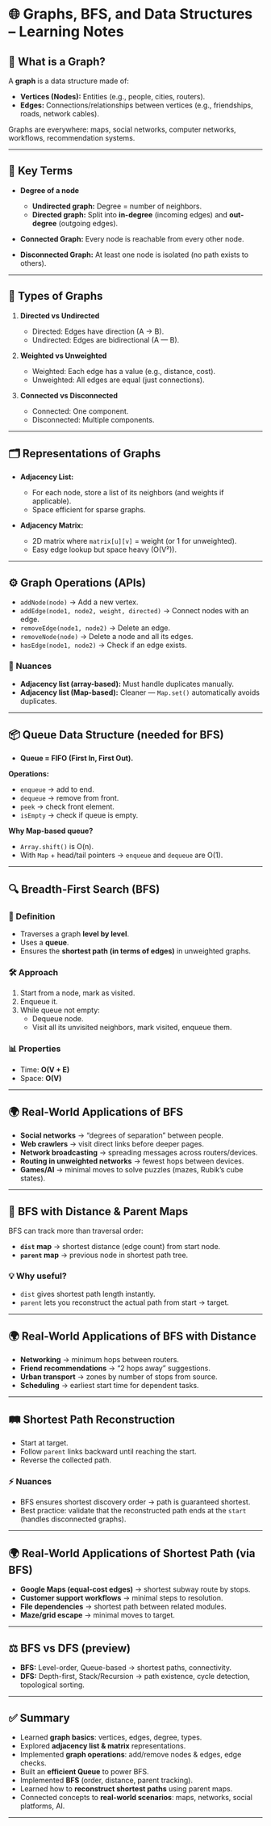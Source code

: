 # 🌐 Graphs, BFS, and Data Structures – Learning Notes  

## 📖 What is a Graph?  
A **graph** is a data structure made of:  
- **Vertices (Nodes):** Entities (e.g., people, cities, routers).  
- **Edges:** Connections/relationships between vertices (e.g., friendships, roads, network cables).  

Graphs are everywhere: maps, social networks, computer networks, workflows, recommendation systems.  

---

## 🧾 Key Terms  
- **Degree of a node**  
  - **Undirected graph:** Degree = number of neighbors.  
  - **Directed graph:** Split into **in-degree** (incoming edges) and **out-degree** (outgoing edges).  

- **Connected Graph:** Every node is reachable from every other node.  
- **Disconnected Graph:** At least one node is isolated (no path exists to others).  

---

## 🧩 Types of Graphs  
1. **Directed vs Undirected**  
   - Directed: Edges have direction (A → B).  
   - Undirected: Edges are bidirectional (A — B).  

2. **Weighted vs Unweighted**  
   - Weighted: Each edge has a value (e.g., distance, cost).  
   - Unweighted: All edges are equal (just connections).  

3. **Connected vs Disconnected**  
   - Connected: One component.  
   - Disconnected: Multiple components.  

---

## 🗂 Representations of Graphs  
- **Adjacency List:**  
  - For each node, store a list of its neighbors (and weights if applicable).  
  - Space efficient for sparse graphs.  

- **Adjacency Matrix:**  
  - 2D matrix where `matrix[u][v]` = weight (or 1 for unweighted).  
  - Easy edge lookup but space heavy (O(V²)).  

---

## ⚙️ Graph Operations (APIs)  
- `addNode(node)` → Add a new vertex.  
- `addEdge(node1, node2, weight, directed)` → Connect nodes with an edge.  
- `removeEdge(node1, node2)` → Delete an edge.  
- `removeNode(node)` → Delete a node and all its edges.  
- `hasEdge(node1, node2)` → Check if an edge exists.  

### 🔎 Nuances
- **Adjacency list (array-based):** Must handle duplicates manually.  
- **Adjacency list (Map-based):** Cleaner — `Map.set()` automatically avoids duplicates.  

---

## 📦 Queue Data Structure (needed for BFS)  
- **Queue = FIFO (First In, First Out).**  

**Operations:**  
- `enqueue` → add to end.  
- `dequeue` → remove from front.  
- `peek` → check front element.  
- `isEmpty` → check if queue is empty.  

**Why Map-based queue?**  
- `Array.shift()` is O(n).  
- With `Map` + head/tail pointers → `enqueue` and `dequeue` are O(1).  

---

## 🔍 Breadth-First Search (BFS)  
### 📖 Definition  
- Traverses a graph **level by level**.  
- Uses a **queue**.  
- Ensures the **shortest path (in terms of edges)** in unweighted graphs.  

### 🛠 Approach  
1. Start from a node, mark as visited.  
2. Enqueue it.  
3. While queue not empty:  
   - Dequeue node.  
   - Visit all its unvisited neighbors, mark visited, enqueue them.  

### 📊 Properties  
- Time: **O(V + E)**  
- Space: **O(V)**  

---

## 🌍 Real-World Applications of BFS  
- **Social networks** → “degrees of separation” between people.  
- **Web crawlers** → visit direct links before deeper pages.  
- **Network broadcasting** → spreading messages across routers/devices.  
- **Routing in unweighted networks** → fewest hops between devices.  
- **Games/AI** → minimal moves to solve puzzles (mazes, Rubik’s cube states).  

---

## 🧭 BFS with Distance & Parent Maps  
BFS can track more than traversal order:  

- **`dist` map** → shortest distance (edge count) from start node.  
- **`parent` map** → previous node in shortest path tree.  

### 💡 Why useful?  
- `dist` gives shortest path length instantly.  
- `parent` lets you reconstruct the actual path from start → target.  

---

## 🌍 Real-World Applications of BFS with Distance  
- **Networking** → minimum hops between routers.  
- **Friend recommendations** → “2 hops away” suggestions.  
- **Urban transport** → zones by number of stops from source.  
- **Scheduling** → earliest start time for dependent tasks.  

---

## 🛤 Shortest Path Reconstruction  
- Start at target.  
- Follow `parent` links backward until reaching the start.  
- Reverse the collected path.  

### ⚡ Nuances  
- BFS ensures shortest discovery order → path is guaranteed shortest.  
- Best practice: validate that the reconstructed path ends at the `start` (handles disconnected graphs).  

---

## 🌍 Real-World Applications of Shortest Path (via BFS)  
- **Google Maps (equal-cost edges)** → shortest subway route by stops.  
- **Customer support workflows** → minimal steps to resolution.  
- **File dependencies** → shortest path between related modules.  
- **Maze/grid escape** → minimal moves to target.  

---

## ⚖️ BFS vs DFS (preview)  
- **BFS:** Level-order, Queue-based → shortest paths, connectivity.  
- **DFS:** Depth-first, Stack/Recursion → path existence, cycle detection, topological sorting.  

---

## ✅ Summary  
- Learned **graph basics**: vertices, edges, degree, types.  
- Explored **adjacency list & matrix** representations.  
- Implemented **graph operations**: add/remove nodes & edges, edge checks.  
- Built an **efficient Queue** to power BFS.  
- Implemented **BFS** (order, distance, parent tracking).  
- Learned how to **reconstruct shortest paths** using parent maps.  
- Connected concepts to **real-world scenarios**: maps, networks, social platforms, AI.  

---